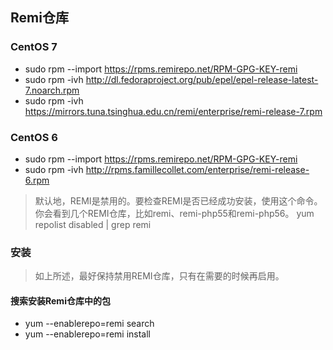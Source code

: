 ## Remi仓库
### CentOS 7
* sudo rpm --import https://rpms.remirepo.net/RPM-GPG-KEY-remi
* sudo rpm -ivh http://dl.fedoraproject.org/pub/epel/epel-release-latest-7.noarch.rpm
* sudo rpm -ivh https://mirrors.tuna.tsinghua.edu.cn/remi/enterprise/remi-release-7.rpm
### CentOS 6
* sudo rpm --import https://rpms.remirepo.net/RPM-GPG-KEY-remi
* sudo rpm -ivh http://rpms.famillecollet.com/enterprise/remi-release-6.rpm

> 默认地，REMI是禁用的。要检查REMI是否已经成功安装，使用这个命令。你会看到几个REMI仓库，比如remi、remi-php55和remi-php56。
> yum repolist disabled | grep remi

### 安装
> 如上所述，最好保持禁用REMI仓库，只有在需要的时候再启用。

#### 搜索安装Remi仓库中的包
* yum --enablerepo=remi search <keyword>
* yum --enablerepo=remi install <package-name>